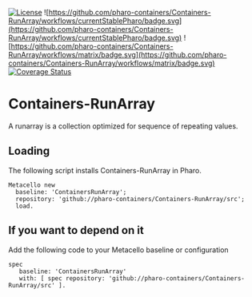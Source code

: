 [![License](https://img.shields.io/badge/license-MIT-blue.svg)](https://img.shields.io/badge/license-MIT-blue.svg)
![https://github.com/pharo-containers/Containers-RunArray/workflows/currentStablePharo/badge.svg](https://github.com/pharo-containers/Containers-RunArray/workflows/currentStablePharo/badge.svg)
![https://github.com/pharo-containers/Containers-RunArray/workflows/matrix/badge.svg](https://github.com/pharo-containers/Containers-RunArray/workflows/matrix/badge.svg)
[![Coverage Status](https://coveralls.io/repos/github/pharo-containers/Containers-RunArray/badge.svg?branch=master)](https://coveralls.io/github/pharo-containers/Containers-RunArray?branch=master)

# Containers-RunArray
A runarray is a collection optimized for sequence of repeating values. 

## Loading 
The following script installs Containers-RunArray in Pharo.

```smalltalk
Metacello new
  baseline: 'ContainersRunArray';
  repository: 'github://pharo-containers/Containers-RunArray/src';
  load.
```

## If you want to depend on it 

Add the following code to your Metacello baseline or configuration 

```smalltalk
spec 
   baseline: 'ContainersRunArray' 
   with: [ spec repository: 'github://pharo-containers/Containers-RunArray/src' ].
```
